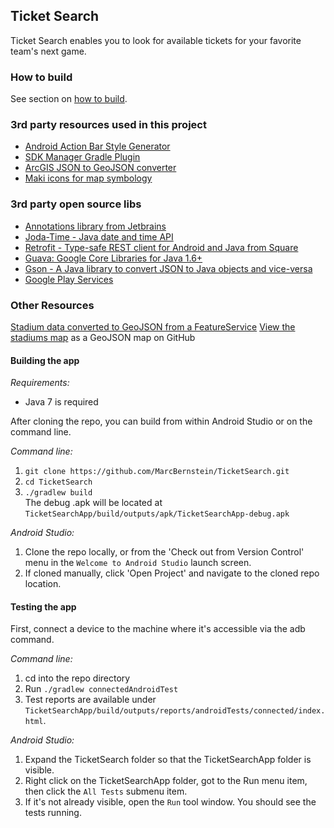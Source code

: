 ## Ticket Search ##
Ticket Search enables you to look for available tickets for your favorite team's next game.

### How to build ###
See section on [how to build](#build).

### 3rd party resources used in this project ###
* [Android Action Bar Style Generator](http://jgilfelt.github.io/android-actionbarstylegenerator) 
* [SDK Manager Gradle Plugin](https://github.com/JakeWharton/sdk-manager-plugin) 
* [ArcGIS JSON to GeoJSON converter](https://github.com/gavreh/arcgis-json-to-geojson) 
* [Maki icons for map symbology](https://www.mapbox.com/maki)

### 3rd party open source libs ###
* [Annotations library from Jetbrains](http://www.jetbrains.com/idea/webhelp/annotating-source-code.html)
* [Joda-Time - Java date and time API](http://www.joda.org/joda-time/)
* [Retrofit - Type-safe REST client for Android and Java from Square](http://square.github.io/retrofit/)
* [Guava: Google Core Libraries for Java 1.6+](https://code.google.com/p/guava-libraries/)
* [Gson - A Java library to convert JSON to Java objects and vice-versa](https://code.google.com/p/google-gson/)
* [Google Play Services](https://developer.android.com/google/play-services/index.html)

### Other Resources ###
[Stadium data converted to GeoJSON from a FeatureService](http://services1.arcgis.com/oASeSX1dVztKCgUc/arcgis/rest/services/NFL_Draft_Teams/FeatureServer/0?f=pjson)
[View the stadiums map](https://gist.github.com/MarcBernstein/8933d0991e94160b5947) as a GeoJSON map on GitHub

<a name="build"></a>
#### Building the app ###
*Requirements:*  
* Java 7 is required

After cloning the repo, you can build from within Android Studio or on the command line.  

*Command line:*  
1. `git clone https://github.com/MarcBernstein/TicketSearch.git`  
2. `cd TicketSearch`  
3. `./gradlew build`  
The debug .apk will be located at `TicketSearchApp/build/outputs/apk/TicketSearchApp-debug.apk` 

*Android Studio:*  
1. Clone the repo locally, or from the 'Check out from Version Control' menu in the `Welcome to Android Studio` launch screen.  
2. If cloned manually, click 'Open Project' and navigate to the cloned repo location.   

#### Testing the app ####
First, connect a device to the machine where it's accessible via the adb command.

*Command line:*  
1. cd into the repo directory  
2. Run `./gradlew connectedAndroidTest`  
3. Test reports are available under `TicketSearchApp/build/outputs/reports/androidTests/connected/index.html`.  

*Android Studio:*  
1. Expand the TicketSearch folder so that the TicketSearchApp folder is visible.  
2. Right click on the TicketSearchApp folder, got to the Run menu item, then click the `All Tests` submenu item.  
3. If it's not already visible, open the `Run` tool window. You should see the tests running.  
